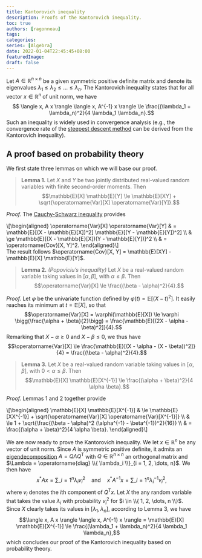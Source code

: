 ```yaml
---
title: Kantorovich inequality
description: Proofs of the Kantorovich inequality.
toc: true
authors: [ragonneau]
tags:
categories:
series: [Algebra]
date: 2022-01-04T22:45:45+08:00
featuredImage:
draft: false
---
```


Let $A \in \mathbb{R}^{n \times n}$ be a given symmetric positive definite matrix and denote its eigenvalues $\lambda_1 \le \lambda_2 \le \dots \le \lambda_n$.
The Kantorovich inequality states that for all vector $x \in \mathbb{R}^n$ of unit norm, we have
$$ \langle x, A x \rangle \langle x, A^{-1} x \rangle \le \frac{(\lambda_1 + \lambda_n)^2}{4 \lambda_1 \lambda_n}.$$
Such an inequality is widely used in convergence analysis (e.g., the convergence rate of the [steepest descent method](https://en.wikipedia.org/wiki/Gradient_descent) can be derived from the Kantorovich inequality).
## A proof based on probability theory

We first state three lemmas on which we will base our proof.

> **Lemma 1.**
> Let $X$ and $Y$ be two jointly distributed real-valued random variables with finite second-order moments.
> Then
> $$\mathbb{E}[X] \mathbb{E}[Y] \le \mathbb{E}[XY] + \sqrt{\operatorname{Var}[X] \operatorname{Var}[Y]}.$$

*Proof.* The [Cauchy-Schwarz inequality](https://en.wikipedia.org/wiki/Cauchy-Schwarz_inequality) provides
<div>
    \[\begin{aligned}
        \operatorname{Var}[X] \operatorname{Var}[Y]
            & = \mathbb{E}[(X - \mathbb{E}[X])^2] \mathbb{E}[(Y - \mathbb{E}[Y])^2] \\
            & \ge \mathbb{E}[(X - \mathbb{E}[X])(Y - \mathbb{E}[Y])]^2 \\
            & = \operatorname{Cov}[X, Y]^2.
    \end{aligned}\]
</div>
The result follows $\operatorname{Cov}[X, Y] = \mathbb{E}[XY] - \mathbb{E}[X] \mathbb{E}[Y]$.

> **Lemma 2.** *(Popoviciu’s inequality)*
> Let $X$ be a real-valued random variable taking values in $[\alpha, \beta]$, with $\alpha \le \beta$.
> Then
> $$\operatorname{Var}[X] \le \frac{(\beta - \alpha)^2}{4}.$$

*Proof.* Let $\varphi$ be the univariate function defined by $\varphi(t) = \mathbb{E}[(X - t)^2]$.
It easily reaches its minimum at $t = \mathbb{E}[X]$, so that
$$\operatorname{Var}[X] = \varphi(\mathbb{E}[X]) \le \varphi \bigg(\frac{\alpha + \beta}{2}\bigg) = \frac{\mathbb{E}[(2X - \alpha - \beta)^2]}{4}.$$
Remarking that $X - \alpha \ge 0$ and $X - \beta \le 0$, we thus have
$$\operatorname{Var}[X] \le \frac{\mathbb{E}[(X - \alpha - (X - \beta))^2]}{4} = \frac{(\beta - \alpha)^2}{4}.$$

> **Lemma 3.**
> Let $X$ be a real-valued random variable taking values in $[\alpha, \beta]$, with $0 < \alpha \le \beta$.
> Then
> $$\mathbb{E}[X] \mathbb{E}[X^{-1}] \le \frac{(\alpha + \beta)^2}{4 \alpha \beta}.$$

*Proof.* Lemmas 1 and 2 together provide
<div>
    \[\begin{aligned}
        \mathbb{E}[X] \mathbb{E}[X^{-1}]
            & \le \mathbb{E}[XX^{-1}] + \sqrt{\operatorname{Var}[X] \operatorname{Var}[X^{-1}]} \\
            & \le 1 + \sqrt{\frac{(\beta - \alpha)^2 (\alpha^{-1} - \beta^{-1})^2}{16}} \\
            & = \frac{(\alpha + \beta)^2}{4 \alpha \beta}.
    \end{aligned}\]
</div>

We are now ready to prove the Kantorovich inequality.
We let $x \in \mathbb{R}^n$ be any vector of unit norm.
Since $A$ is symmetric positive definite, it admits an [eigendecomposition](https://en.wikipedia.org/wiki/Eigendecomposition_of_a_matrix) $A = Q \Lambda Q^{\mathsf{T}}$ with $Q \in \mathbb{R}^{n \times n}$ an orthogonal matrix and $\Lambda = \operatorname{diag} \\{ \lambda_i \\}_{i = 1, 2, \dots, n}$.
We then have
$$x^{\ast} A x = \sum\_{i = 1}^n \lambda_i v_i^2 \quad \text{and} \quad x^{\ast} A^{-1} x = \sum\_{i = 1}^n \lambda_i^{-1} v_i^2,$$
where $v_i$ denotes the $i$th component of $Q^{\mathsf{T}} x$.
Let $X$ the any random variable that takes the value $\lambda_i$ with probability $v_i^2$ for $i \in \\{ 1, 2, \dots, n \\}$.
Since $X$ clearly takes its values in $[\lambda_1, \lambda_n]$, according to Lemma 3, we have
$$\langle x, A x \rangle \langle x, A^{-1} x \rangle = \mathbb{E}[X] \mathbb{E}[X^{-1}] \le \frac{(\lambda_1 + \lambda_n)^2}{4 \lambda_1 \lambda_n},$$
which concludes our proof of the Kantorovich inequality based on probability theory.
